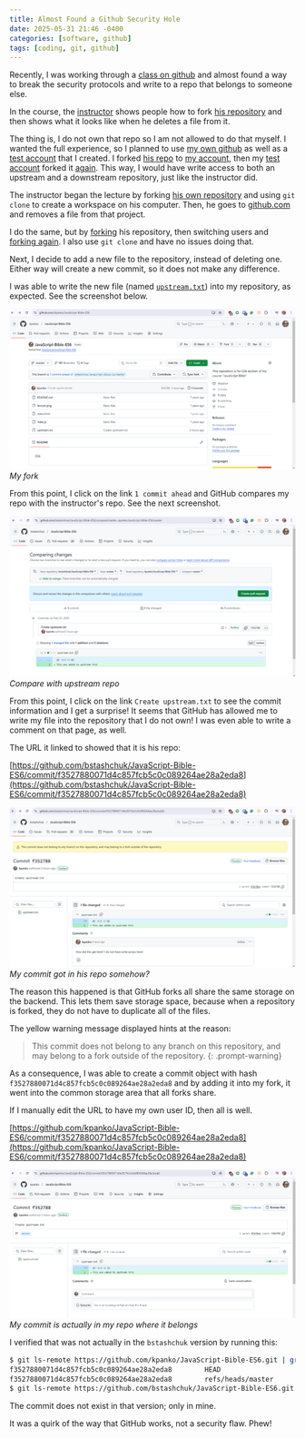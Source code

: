 ```yaml
---
title: Almost Found a Github Security Hole
date: 2025-05-31 21:46 -0400
categories: [software, github]
tags: [coding, git, github]
---
```

Recently, I was working through a [class on github][udemy] and almost
found a way to break the security protocols and write to a repo that
belongs to someone else.

In the course, the [instructor] shows people how to fork [his repository][his]
and then shows what it looks like when he deletes a file from it.

The thing is, I do not own that repo so I am not allowed to do that myself.
I wanted the full experience, so I planned to use [my own github][me] as
well as a [test account][testuser] that I created.
I forked [his repo][his] to [my account][mine], then my
[test account][testuser] forked it [again][downstream].
This way, I would have write access to both an upstream and
a downstream repository, just like the instructor did.

The instructor began the lecture by forking [his own repository][his] and
using `git clone` to create a workspace on his computer.
Then, he goes to [github.com][his] and removes a file from that project.

I do the same, but by [forking][mine] his repository,
then switching users and [forking again][downstream].
I also use `git clone` and have no issues doing that.

Next, I decide to add a new file to the repository, instead of deleting one.
Either way will create a new commit, so it does not make any difference.

I was able to write the new file (named [`upstream.txt`][upstreamtxt])
into my repository, as expected. See the screenshot below.

![github image 1](/assets/img/github1.png)
_My fork_

From this point, I click on the link `1 commit ahead` and
GitHub compares my repo with the instructor's repo.
See the next screenshot.

![github image 2](/assets/img/github2.png)
_Compare with upstream repo_

From this point, I click on the link `Create upstream.txt` to see the
commit information and I get a surprise! It seems that GitHub has allowed me
to write my file into the repository that I do not own!
I was even able to write a comment on that page, as well.

The URL it linked to showed that it is his repo:

[https://github.com/bstashchuk/JavaScript-Bible-ES6/commit/f3527880071d4c857fcb5c0c089264ae28a2eda8](https://github.com/bstashchuk/JavaScript-Bible-ES6/commit/f3527880071d4c857fcb5c0c089264ae28a2eda8)

![github image 3](/assets/img/github3.png)
_My commit got in his repo somehow?_

The reason this happened is that GitHub forks all share the same storage
on the backend. This lets them save storage space,
because when a repository is forked,
they do not have to duplicate all of the files.

The yellow warning message displayed hints at the reason:

> This commit does not belong to any branch on this repository,
> and may belong to a fork outside of the repository.
{: .prompt-warning}

As a consequence, I was able to create a commit object with hash `f3527880071d4c857fcb5c0c089264ae28a2eda8` and by adding it into my fork,
it went into the common storage area that all forks share.

If I manually edit the URL to have my own user ID, then all is well.

[https://github.com/kpanko/JavaScript-Bible-ES6/commit/f3527880071d4c857fcb5c0c089264ae28a2eda8](https://github.com/kpanko/JavaScript-Bible-ES6/commit/f3527880071d4c857fcb5c0c089264ae28a2eda8)

![github image 4](/assets/img/github4.png)
_My commit is actually in my repo where it belongs_

I verified that was not actually in the `bstashchuk` version by running this:

```bash
$ git ls-remote https://github.com/kpanko/JavaScript-Bible-ES6.git | grep f352788
f3527880071d4c857fcb5c0c089264ae28a2eda8        HEAD
f3527880071d4c857fcb5c0c089264ae28a2eda8        refs/heads/master
$ git ls-remote https://github.com/bstashchuk/JavaScript-Bible-ES6.git | grep f352788
```

The commit does not exist in that version; only in mine.

It was a quirk of the way that GitHub works, not a security flaw. Phew!

[udemy]: https://www.udemy.com/course/git-and-github-complete-guide
[instructor]: https://github.com/bstashchuk
[me]: https://github.com/kpanko
[testuser]: https://github.com/kpanko-testuser
[his]: https://github.com/bstashchuk/JavaScript-Bible-ES6
[mikes]: https://github.com/mikegithubber/JavaScript-Bible-ES6
[mine]: https://github.com/kpanko/JavaScript-Bible-ES6
[downstream]: https://github.com/kpanko-testuser/JavaScript-Bible-ES6
[upstreamtxt]: https://github.com/kpanko/JavaScript-Bible-ES6/blob/master/upstream.txt
